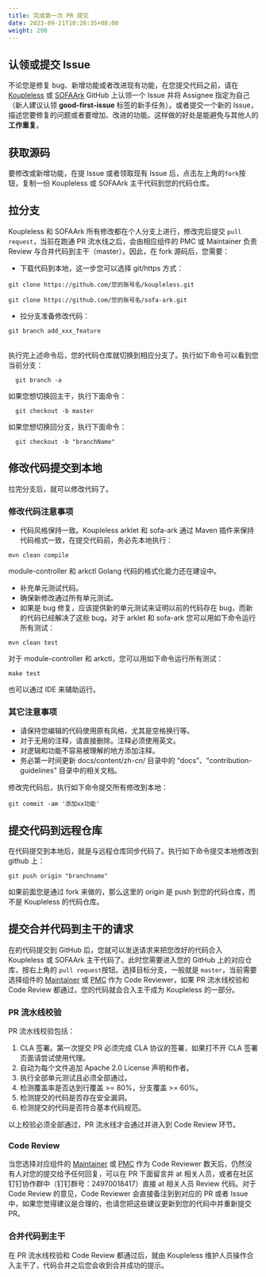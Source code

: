 ```yaml
---
title: 完成第一次 PR 提交
date: 2023-09-21T10:28:35+08:00
weight: 200
---
```


## 认领或提交 Issue
不论您是修复 bug、新增功能或者改进现有功能，在您提交代码之前，请在 [Koupleless](https://github.com/sofastack/koupleless) 或 [SOFAArk](https://github.com/sofastack/sofa-ark) GitHub 上认领一个 Issue 并将 Assignee 指定为自己（新人建议认领 <b>good-first-issue</b> 标签的新手任务）。或者提交一个新的 Issue，描述您要修复的问题或者要增加、改进的功能。这样做的好处是能避免与其他人的**工作重复**。

## 获取源码
要修改或新增功能，在提 Issue 或者领取现有 Issue 后，点击左上角的`fork`按钮，复制一份 Koupleless 或 SOFAArk 主干代码到您的代码仓库。


## 拉分支
Koupleless 和 SOFAArk 所有修改都在个人分支上进行，修改完后提交 `pull request`，当前在跑通 PR 流水线之后，会由相应组件的 PMC 或 Maintainer 负责 Review 与合并代码到主干（master）。因此，在 fork 源码后，您需要：

-  下载代码到本地，这一步您可以选择 git/https 方式：
```
git clone https://github.com/您的账号名/koupleless.git
```
```
git clone https://github.com/您的账号名/sofa-ark.git
```

-  拉分支准备修改代码：
```
git branch add_xxx_feature
```
<br />执行完上述命令后，您的代码仓库就切换到相应分支了。执行如下命令可以看到您当前分支：
```
  git branch -a
```
如果您想切换回主干，执行下面命令：
```
  git checkout -b master
```
如果您想切换回分支，执行下面命令：
```
  git checkout -b "branchName"
```


## 修改代码提交到本地
拉完分支后，就可以修改代码了。

### 修改代码注意事项

- 代码风格保持一致。Koupleless arklet 和 sofa-ark 通过 Maven 插件来保持代码格式一致，在提交代码前，务必先本地执行：
```
mvn clean compile
```
module-controller 和 arkctl Golang 代码的格式化能力还在建设中。

-  补充单元测试代码。
-  确保新修改通过所有单元测试。
-  如果是 bug 修复，应该提供新的单元测试来证明以前的代码存在 bug，而新的代码已经解决了这些 bug。对于 arklet 和 sofa-ark 您可以用如下命令运行所有测试：
```
mvn clean test
```
对于 module-controller 和 arkctl，您可以用如下命令运行所有测试：
```
make test
```
也可以通过 IDE 来辅助运行。

### 其它注意事项

- 请保持您编辑的代码使用原有风格，尤其是空格换行等。
- 对于无用的注释，请直接删除。注释必须使用英文。
- 对逻辑和功能不容易被理解的地方添加注释。
- 务必第一时间更新 docs/content/zh-cn/ 目录中的 “docs”、“contribution-guidelines” 目录中的相关文档。

修改完代码后，执行如下命令提交所有修改到本地：
```
git commit -am '添加xx功能'
```


## 提交代码到远程仓库
在代码提交到本地后，就是与远程仓库同步代码了。执行如下命令提交本地修改到 github 上：
```
git push origin "branchname"
```
如果前面您是通过 fork 来做的，那么这里的 origin 是 push 到您的代码仓库，而不是 Koupleless 的代码仓库。


## 提交合并代码到主干的请求
在的代码提交到 GitHub 后，您就可以发送请求来把您改好的代码合入 Koupleless 或 SOFAArk 主干代码了。此时您需要进入您的 GitHub 上的对应仓库，按右上角的 `pull request`按钮。选择目标分支，一般就是 `master`，当前需要选择组件的 [Maintainer](../../role-and-promotion#member-list) 或 [PMC](../../role-and-promotion#member-list) 作为 Code Reviewer，如果 PR 流水线校验和 Code Review 都通过，您的代码就会合入主干成为 Koupleless 的一部分。

### PR 流水线校验
PR 流水线校验包括：

1. CLA 签署。第一次提交 PR 必须完成 CLA 协议的签署，如果打不开 CLA 签署页面请尝试使用代理。
2. 自动为每个文件追加 Apache 2.0 License 声明和作者。
3. 执行全部单元测试且必须全部通过。
4. 检测覆盖率是否达到行覆盖 >= 80%，分支覆盖 >= 60%。
5. 检测提交的代码是否存在安全漏洞。
6. 检测提交的代码是否符合基本代码规范。

以上校验必须全部通过，PR 流水线才会通过并进入到 Code Review 环节。

### Code Review
当您选择对应组件的 [Maintainer](../../role-and-promotion#member-list) 或 [PMC](../../role-member-list#member-list) 作为 Code Reviewer 数天后，仍然没有人对您的提交给予任何回复，可以在 PR 下面留言并 at 相关人员，或者在社区钉钉协作群中（钉钉群号：24970018417）直接 at 相关人员 Review 代码。对于 Code Review 的意见，Code Reviewer 会直接备注到到对应的 PR 或者 Issue 中，如果您觉得建议是合理的，也请您把这些建议更新到您的代码中并重新提交 PR。

### 合并代码到主干
在 PR 流水线校验和 Code Review 都通过后，就由 Koupleless 维护人员操作合入主干了，代码合并之后您会收到合并成功的提示。


<br/>
